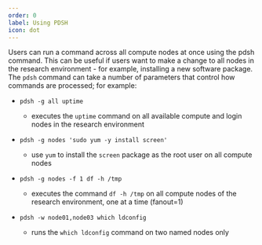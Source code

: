 ```yaml
---
order: 0
label: Using PDSH
icon: dot
---
```


Users can run a command across all compute nodes at once using the pdsh command. This can be useful if users want to make a change to all nodes in the research environment - for example, installing a new software package. The `pdsh` command can take a number of parameters that control how commands are processed; for example:

- `pdsh -g all uptime` 
    - executes the `uptime` command on all available compute and login nodes in the research environment
    

- `pdsh -g nodes 'sudo yum -y install screen'`
    - use `yum` to install the `screen` package as the root user on all compute nodes

- `pdsh -g nodes -f 1 df -h /tmp`
    - executes the command `df -h /tmp` on all compute nodes of the research environment, one at a time (fanout=1)

- `pdsh -w node01,node03 which ldconfig`
    - runs the `which ldconfig` command on two named nodes only

